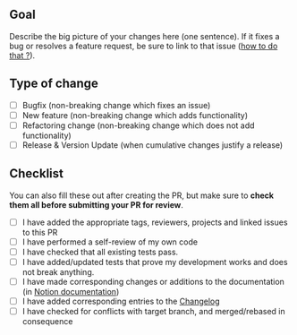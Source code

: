 ## Goal

Describe the big picture of your changes here (one sentence). If it fixes a bug or resolves a feature request, be sure to link to that issue ([how to do that ?](https://docs.github.com/en/get-started/writing-on-github/working-with-advanced-formatting/using-keywords-in-issues-and-pull-requests)).

## Type of change

- [ ] Bugfix (non-breaking change which fixes an issue)
- [ ] New feature (non-breaking change which adds functionality)
- [ ] Refactoring change (non-breaking change which does not add functionality)
- [ ] Release & Version Update (when cumulative changes justify a release)

## Checklist

You can also fill these out after creating the PR, but make sure to **check them all before submitting your PR for review**.

- [ ] I have added the appropriate tags, reviewers, projects and linked issues to this PR
- [ ] I have performed a self-review of my own code
- [ ] I have checked that all existing tests pass.
- [ ] I have added/updated tests that prove my development works and does not break anything.
- [ ] I have made corresponding changes or additions to the documentation (in [Notion documentation](https://www.notion.so/metroscope/Metroscope-Modeling-Library-Documentation-MML3-WIP-50c8703c294446059d3b4a70d6ae4a71))
- [ ] I have added corresponding entries to the [Changelog](../CHANGELOG.md)
- [ ] I have checked for conflicts with target branch, and merged/rebased in consequence
